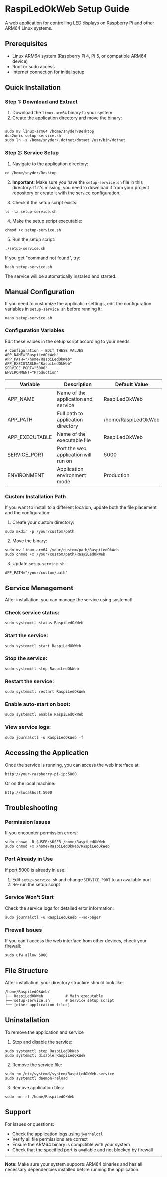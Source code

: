 <html>
<body>
<!--StartFragment--><html><head></head><body><h1>RaspiLedOkWeb Setup Guide</h1>
<p>A web application for controlling LED displays on Raspberry Pi and other ARM64 Linux systems.</p>
<h2>Prerequisites</h2>
<ul>
<li>Linux ARM64 system (Raspberry Pi 4, Pi 5, or compatible ARM64 device)</li>
<li>Root or sudo access</li>
<li>Internet connection for initial setup</li>
</ul>
<h2>Quick Installation</h2>
<h3>Step 1: Download and Extract</h3>
<ol>
<li>Download the <code>linux-arm64</code> binary to your system</li>
<li>Create the application directory and move the binary:</li>
</ol>
<pre><code class="language-bash">
sudo mv linux-arm64 /home/snyder/Desktop
dos2unix setup-service.sh
sudo ln -s /home/snyder/.dotnet/dotnet /usr/bin/dotnet
</code></pre>
<h3>Step 2: Service Setup</h3>
<ol>
<li>Navigate to the application directory:</li>
</ol>
<pre><code class="language-bash">cd /home/snyder/Desktop
</code></pre>
<ol start="2">
<li>
<p><strong>Important</strong>: Make sure you have the <code>setup-service.sh</code> file in this directory. If it's missing, you need to download it from your project repository or create it with the service configuration.</p>
</li>
<li>
<p>Check if the setup script exists:</p>
</li>
</ol>
<pre><code class="language-bash">ls -la setup-service.sh
</code></pre>
<ol start="4">
<li>Make the setup script executable:</li>
</ol>
<pre><code class="language-bash">chmod +x setup-service.sh
</code></pre>
<ol start="5">
<li>Run the setup script:</li>
</ol>
<pre><code class="language-bash">./setup-service.sh
</code></pre>
<p>If you get "command not found", try:</p>
<pre><code class="language-bash">bash setup-service.sh
</code></pre>
<p>The service will be automatically installed and started.</p>
<h2>Manual Configuration</h2>
<p>If you need to customize the application settings, edit the configuration variables in <code>setup-service.sh</code> before running it:</p>
<pre><code class="language-bash">nano setup-service.sh
</code></pre>
<h3>Configuration Variables</h3>
<p>Edit these values in the setup script according to your needs:</p>
<pre><code class="language-bash"># Configuration - EDIT THESE VALUES
APP_NAME="RaspiLedOkWeb"
APP_PATH="/home/RaspiLedOkWeb"
APP_EXECUTABLE="RaspiLedOkWeb"
SERVICE_PORT="5000"
ENVIRONMENT="Production"
</code></pre>

Variable | Description | Default Value
-- | -- | --
APP_NAME | Name of the application and service | RaspiLedOkWeb
APP_PATH | Full path to application directory | /home/RaspiLedOkWeb
APP_EXECUTABLE | Name of the executable file | RaspiLedOkWeb
SERVICE_PORT | Port the web application will run on | 5000
ENVIRONMENT | Application environment mode | Production


<h3>Custom Installation Path</h3>
<p>If you want to install to a different location, update both the file placement and the configuration:</p>
<ol>
<li>Create your custom directory:</li>
</ol>
<pre><code class="language-bash">sudo mkdir -p /your/custom/path
</code></pre>
<ol start="2">
<li>Move the binary:</li>
</ol>
<pre><code class="language-bash">sudo mv linux-arm64 /your/custom/path/RaspiLedOkWeb
sudo chmod +x /your/custom/path/RaspiLedOkWeb
</code></pre>
<ol start="3">
<li>Update <code>setup-service.sh</code>:</li>
</ol>
<pre><code class="language-bash">APP_PATH="/your/custom/path"
</code></pre>
<h2>Service Management</h2>
<p>After installation, you can manage the service using systemctl:</p>
<h3>Check service status:</h3>
<pre><code class="language-bash">sudo systemctl status RaspiLedOkWeb
</code></pre>
<h3>Start the service:</h3>
<pre><code class="language-bash">sudo systemctl start RaspiLedOkWeb
</code></pre>
<h3>Stop the service:</h3>
<pre><code class="language-bash">sudo systemctl stop RaspiLedOkWeb
</code></pre>
<h3>Restart the service:</h3>
<pre><code class="language-bash">sudo systemctl restart RaspiLedOkWeb
</code></pre>
<h3>Enable auto-start on boot:</h3>
<pre><code class="language-bash">sudo systemctl enable RaspiLedOkWeb
</code></pre>
<h3>View service logs:</h3>
<pre><code class="language-bash">sudo journalctl -u RaspiLedOkWeb -f
</code></pre>
<h2>Accessing the Application</h2>
<p>Once the service is running, you can access the web interface at:</p>
<pre><code>http://your-raspberry-pi-ip:5000
</code></pre>
<p>Or on the local machine:</p>
<pre><code>http://localhost:5000
</code></pre>
<h2>Troubleshooting</h2>
<h3>Permission Issues</h3>
<p>If you encounter permission errors:</p>
<pre><code class="language-bash">sudo chown -R $USER:$USER /home/RaspiLedOkWeb
sudo chmod +x /home/RaspiLedOkWeb/RaspiLedOkWeb
</code></pre>
<h3>Port Already in Use</h3>
<p>If port 5000 is already in use:</p>
<ol>
<li>Edit <code>setup-service.sh</code> and change <code>SERVICE_PORT</code> to an available port</li>
<li>Re-run the setup script</li>
</ol>
<h3>Service Won't Start</h3>
<p>Check the service logs for detailed error information:</p>
<pre><code class="language-bash">sudo journalctl -u RaspiLedOkWeb --no-pager
</code></pre>
<h3>Firewall Issues</h3>
<p>If you can't access the web interface from other devices, check your firewall:</p>
<pre><code class="language-bash">sudo ufw allow 5000
</code></pre>
<h2>File Structure</h2>
<p>After installation, your directory structure should look like:</p>
<pre><code>/home/RaspiLedOkWeb/
├── RaspiLedOkWeb          # Main executable
├── setup-service.sh       # Service setup script
└── [other application files]
</code></pre>
<h2>Uninstallation</h2>
<p>To remove the application and service:</p>
<ol>
<li>Stop and disable the service:</li>
</ol>
<pre><code class="language-bash">sudo systemctl stop RaspiLedOkWeb
sudo systemctl disable RaspiLedOkWeb
</code></pre>
<ol start="2">
<li>Remove the service file:</li>
</ol>
<pre><code class="language-bash">sudo rm /etc/systemd/system/RaspiLedOkWeb.service
sudo systemctl daemon-reload
</code></pre>
<ol start="3">
<li>Remove application files:</li>
</ol>
<pre><code class="language-bash">sudo rm -rf /home/RaspiLedOkWeb
</code></pre>
<h2>Support</h2>
<p>For issues or questions:</p>
<ul>
<li>Check the application logs using <code>journalctl</code></li>
<li>Verify all file permissions are correct</li>
<li>Ensure the ARM64 binary is compatible with your system</li>
<li>Check that the specified port is available and not blocked by firewall</li>
</ul>
<hr>
<p><strong>Note</strong>: Make sure your system supports ARM64 binaries and has all necessary dependencies installed before running the application.</p></body></html><!--EndFragment-->
</body>
</html>
